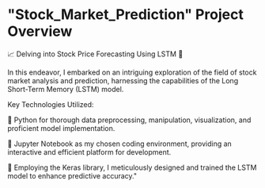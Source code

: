 # "Stock_Market_Prediction" Project Overview

📈 Delving into Stock Price Forecasting Using LSTM 🚀

In this endeavor, I embarked on an intriguing exploration of the field of stock market analysis and prediction, harnessing the capabilities of the Long Short-Term Memory (LSTM) model.

Key Technologies Utilized:

🐍 Python for thorough data preprocessing, manipulation, visualization, and proficient model implementation.

📓 Jupyter Notebook as my chosen coding environment, providing an interactive and efficient platform for development.

🧠 Employing the Keras library, I meticulously designed and trained the LSTM model to enhance predictive accuracy."
